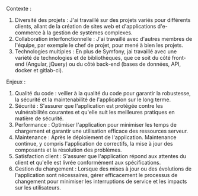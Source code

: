 

Contexte :



1. Diversité des projets : J'ai travaillé sur des projets variés pour différents clients, allant de la création de sites web et d'applications d'e-commerce à la gestion de systèmes complexes.
2. Collaboration interfonctionnelle : J'ai travaillé avec d'autres membres de l'équipe, par exemple le chef de projet, pour mené à bien les projets.
3. Technologies multiples : En plus de Symfony, jai travaillé avec une variété de technologies et de bibliothèques, que ce soit du côté front-end (Angular, jQuery) ou du côté back-end (bases de données, API, docker et gitlab-ci).


Enjeux :

1. Qualité du code : veiller à la qualité du code pour garantir la robustesse, la sécurité et la maintenabilité de l'application sur le long terme.
2. Sécurité : S'assurer que l'application est protégée contre les vulnérabilités courantes et qu'elle suit les meilleures pratiques en matière de sécurité.
3. Performance : Optimiser l'application pour minimiser les temps de chargement et garantir une utilisation efficace des ressources serveur.
4. Maintenance : Après le déploiement de l'application. Maintenance continue, y compris l'application de correctifs, la mise à jour des composants et la résolution des problèmes.
5. Satisfaction client : S'assurer que l'application répond aux attentes du client et qu'elle est livrée conformément aux spécifications.
6. Gestion du changement : Lorsque des mises à jour ou des évolutions de l'application sont nécessaires, gérer efficacement le processus de changement pour minimiser les interruptions de service et les impacts sur les utilisateurs.